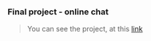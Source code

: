 ### Final project - online chat

> You can see the project, at this [link](https://frontend-project-lvl4-production-eac2.up.railway.app/)